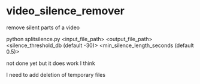 # video_silence_remover
remove silent parts of a video

python splitsilence.py <input_file_path> <output_file_path> <silence_threshold_db (default -30)> <min_silence_length_seconds (default 0.5)>

not done yet but it does work I think

I need to add deletion of temporary files
